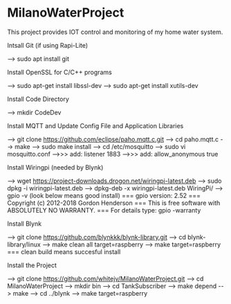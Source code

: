 # MilanoWaterProject

This project provides IOT control and monitoring of my home water system.

Intsall Git (if using Rapi-Lite)

--> sudo apt install git


Install OpenSSL for C/C++ programs

--> sudo apt-get install libssl-dev
--> sudo apt-get install xutils-dev

Install Code Directory

--> mkdir CodeDev

Install MQTT and Update Config File and Application Libraries

--> git clone https://github.com/eclipse/paho.mqtt.c.git
--> cd paho.mqtt.c
--> make
--> sudo make install
--> cd /etc/mosquitto
--> sudo vi mosquitto.conf
-->>> add: listener 1883
-->>> add: allow_anonymous true

Install Wiringpi (needed by Blynk)

--> wget https://project-downloads.drogon.net/wiringpi-latest.deb
--> sudo dpkg -i wiringpi-latest.deb
--> dpkg-deb -x wiringpi-latest.deb WiringPi/
--> gpio -v (look below means good install)
=== gpio version: 2.52
=== Copyright (c) 2012-2018 Gordon Henderson
=== This is free software with ABSOLUTELY NO WARRANTY.
=== For details type: gpio -warranty

Install Blynk

--> git clone https://github.com/blynkkk/blynk-library.git
--> cd blynk-library/linux
--> make clean all target=raspberry
--> make target=raspberry
=== clean build means succesful install

Install the Project

--> git clone https://github.com/whitejv/MilanoWaterProject.git
--> cd MilanoWaterProject
--> mkdir bin
--> cd TankSubscriber
--> make depend
--> make
--> cd ../blynk
--> make target=raspberry
